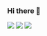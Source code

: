 ### Hi there 👋

<!--
**luskasouza/luskasouza** is a ✨ _special_ ✨ repository because its `README.md` (this file) appears on your GitHub profile.

Here are some ideas to get you started:

- 🔭 I’m currently working on ...
- 🌱 I’m currently learning ...
- 👯 I’m looking to collaborate on ...
- 🤔 I’m looking for help with ...
- 💬 Ask me about ...
- 📫 How to reach me: ...
- 😄 Pronouns: ...
- ⚡ Fun fact: ...
-->
<img src="https://github-readme-stats.vercel.app/api?username=iampawan&&show_icons=true&title_color=#20B2AA&icon_color=color=bb2acf&texttext_color=daf7dc&bg_color=151515">
<img src="https://github-readme-stats.vercel.app/api?username=iampawan&&show_icons=true&title_color=20B2AA&icon_color=color=bb2acf&texttext_color=daf7dc&bg_color=151515">
<img src="https://github-readme-stats.vercel.app/api?username=iampawan&&show_icons=true&title_color=00FF7F&icon_color=color=00FF7Fcf&texttext_color=00FF7F&bg_color=151515">
